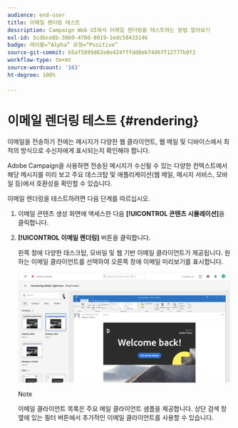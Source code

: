 ```yaml
---
audience: end-user
title: 이메일 렌더링 테스트
description: Campaign Web UI에서 이메일 렌더링을 테스트하는 방법 알아보기
exl-id: 5cdbce8b-3969-470d-8019-1edc58433146
badge: 레이블=“Alpha” 유형=“Positive”
source-git-commit: b5af5099d62e0e424fffdd8eb74d67f12777b0f2
workflow-type: tm+mt
source-wordcount: '163'
ht-degree: 100%

---
```



# 이메일 렌더링 테스트 {#rendering}


이메일을 전송하기 전에는 메시지가 다양한 웹 클라이언트, 웹 메일 및 디바이스에서 최적의 방식으로 수신자에게 표시되는지 확인해야 합니다.

Adobe Campaign을 사용하면 전송된 메시지가 수신될 수 있는 다양한 컨텍스트에서 해당 메시지를 미리 보고 주요 데스크탑 및 애플리케이션(웹 메일, 메시지 서비스, 모바일 등)에서 호환성을 확인할 수 있습니다.

이메일 렌더링을 테스트하려면 다음 단계를 따르십시오.

1. 이메일 콘텐츠 생성 화면에 액세스한 다음 **[!UICONTROL 콘텐츠 시뮬레이션]**&#x200B;을 클릭합니다.

1. **[!UICONTROL 이메일 렌더링]** 버튼을 클릭합니다.

   왼쪽 창에 다양한 데스크탑, 모바일 및 웹 기반 이메일 클라이언트가 제공됩니다. 원하는 이메일 클라이언트를 선택하여 오른쪽 창에 이메일 미리보기를 표시합니다.

   ![](assets/render-context.png)

   >[!NOTE]
   >
   >이메일 클라이언트 목록은 주요 메일 클라이언트 샘플을 제공합니다. 상단 검색 창 옆에 있는 필터 버튼에서 추가적인 이메일 클라이언트를 사용할 수 있습니다.
